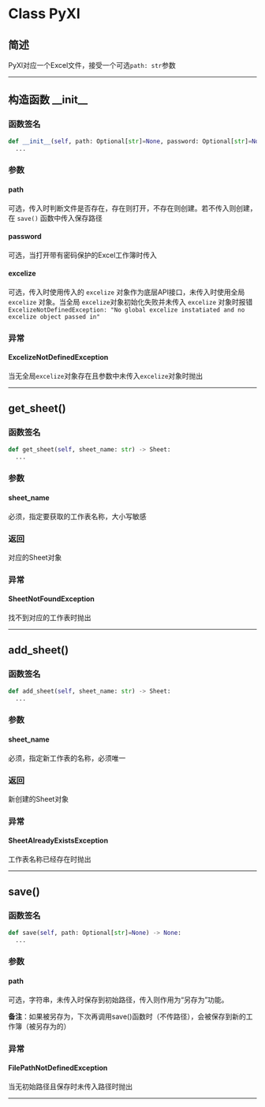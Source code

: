 # Class PyXl

## 简述

PyXl对应一个Excel文件，接受一个可选`path: str`参数

---

## 构造函数 \_\_init\_\_

### 函数签名

```python
def __init__(self, path: Optional[str]=None, password: Optional[str]=None, excelize: Optional[Excelize]=None):
  ...
```

### 参数

#### path

可选，传入时判断文件是否存在，存在则打开，不存在则创建。若不传入则创建，在 `save()` 函数中传入保存路径

#### password

可选，当打开带有密码保护的Excel工作簿时传入

#### excelize

可选，传入时使用传入的 `excelize` 对象作为底层API接口，未传入时使用全局 `excelize` 对象。当全局 `excelize`对象初始化失败并未传入 `excelize` 对象时报错 `ExcelizeNotDefinedException: "No global excelize instatiated and no excelize object passed in"`

### 异常

#### ExcelizeNotDefinedException

当无全局`excelize`对象存在且参数中未传入`excelize`对象时抛出

---

## get_sheet()

### 函数签名

```python
def get_sheet(self, sheet_name: str) -> Sheet:
  ...
```

### 参数

#### sheet_name

必须，指定要获取的工作表名称，大小写敏感

### 返回

对应的Sheet对象

### 异常

#### SheetNotFoundException

找不到对应的工作表时抛出

---

## add_sheet()

### 函数签名

```python
def add_sheet(self, sheet_name: str) -> Sheet:
  ...
```

### 参数

#### sheet_name

必须，指定新工作表的名称，必须唯一

### 返回

新创建的Sheet对象

### 异常

#### SheetAlreadyExistsException

工作表名称已经存在时抛出

---

## save()

### 函数签名

```python
def save(self, path: Optional[str]=None) -> None:
  ...
```

### 参数

#### path

可选，字符串，未传入时保存到初始路径，传入则作用为“另存为”功能。

**备注**：如果被另存为，下次再调用save()函数时（不传路径），会被保存到新的工作簿（被另存为的）

### 异常

#### FilePathNotDefinedException

当无初始路径且保存时未传入路径时抛出

---

